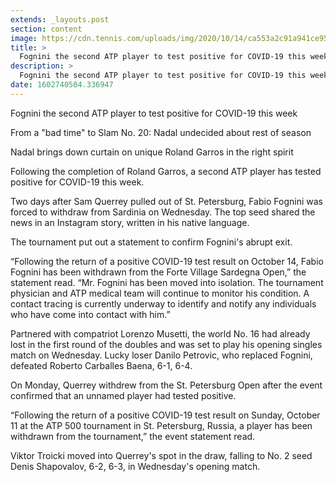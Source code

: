 ```yaml
--- 
extends: _layouts.post 
section: content 
image: https://cdn.tennis.com/uploads/img/2020/10/14/ca553a2c91a941ce9573da109b199dfb.jpg 
title: > 
  Fognini the second ATP player to test positive for COVID-19 this week 
description: > 
  Fognini the second ATP player to test positive for COVID-19 this weekFrom a "bad time" to Slam No.20: Nadal undecided about rest of seasonNadal brings down curtain on unique Roland Garros in the right spiritFollowing the completion of Roland Garros, a second ATP player has tested positive for COVID-19 this week.Two days after Sam Querrey pulled out of St. Petersburg, Fabio Fognini was forced to withdraw from Sardinia on Wednesday.“Following the return of a positive COVID-19 test result on October 14, Fabio Fognini has been withdrawn from the Forte Village Sardegna Open,” the statement read.On Monday, Querrey withdrew from the St. Petersburg Open after the event confirmed that an unnamed player had tested positive. 
date: 1602740504.336947 
--- 
```

Fognini the second ATP player to test positive for COVID-19 this week

From a "bad time" to Slam No. 20: Nadal undecided about rest of season

Nadal brings down curtain on unique Roland Garros in the right spirit

Following the completion of Roland Garros, a second ATP player has tested positive for COVID-19 this week.

Two days after Sam Querrey pulled out of St. Petersburg, Fabio Fognini was forced to withdraw from Sardinia on Wednesday. The top seed shared the news in an Instagram story, written in his native language.

The tournament put out a statement to confirm Fognini's abrupt exit.

“Following the return of a positive COVID-19 test result on October 14, Fabio Fognini has been withdrawn from the Forte Village Sardegna Open,” the statement read. “Mr. Fognini has been moved into isolation. The tournament physician and ATP medical team will continue to monitor his condition. A contact tracing is currently underway to identify and notify any individuals who have come into contact with him.”

Partnered with compatriot Lorenzo Musetti, the world No. 16 had already lost in the first round of the doubles and was set to play his opening singles match on Wednesday. Lucky loser Danilo Petrovic, who replaced Fognini, defeated Roberto Carballes Baena, 6-1, 6-4.

On Monday, Querrey withdrew from the St. Petersburg Open after the event confirmed that an unnamed player had tested positive.

“Following the return of a positive COVID-19 test result on Sunday, October 11 at the ATP 500 tournament in St. Petersburg, Russia, a player has been withdrawn from the tournament,” the event statement read.

Viktor Troicki moved into Querrey's spot in the draw, falling to No. 2 seed Denis Shapovalov, 6-2, 6-3, in Wednesday's opening match.